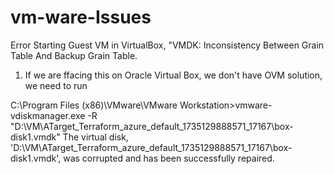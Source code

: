 # vm-ware-Issues
 

Error Starting Guest VM in VirtualBox, "VMDK: Inconsistency Between Grain Table And Backup Grain Table.

1. If we are ffacing this on Oracle Virtual Box, we don't have OVM solution, we need to run 

C:\Program Files (x86)\VMware\VMware Workstation>vmware-vdiskmanager.exe -R "D:\VM\ATarget_Terraform_azure_default_1735129888571_17167\box-disk1.vmdk"
The virtual disk, 'D:\VM\ATarget_Terraform_azure_default_1735129888571_17167\box-disk1.vmdk', was corrupted and has been successfully repaired.
